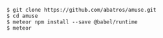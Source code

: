     $ git clone https://github.com/abatros/amuse.git
    $ cd amuse
    $ meteor npm install --save @babel/runtime
    $ meteor
